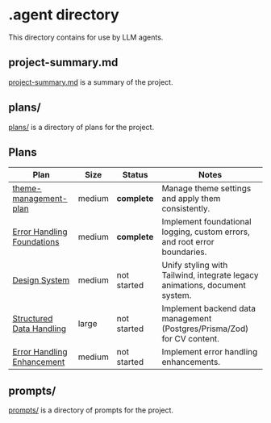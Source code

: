 # .agent directory

This directory contains for use by LLM agents.

## project-summary.md

[project-summary.md](project-summary.md) is a summary of the project.

## plans/

[plans/](plans/) is a directory of plans for the project.

## Plans

| Plan                                                                   | Size   | Status       | Notes                                                                      |
| ---------------------------------------------------------------------- | ------ | ------------ | -------------------------------------------------------------------------- |
| [theme-management-plan](plans/theme-management-plan.md)                | medium | **complete** | Manage theme settings and apply them consistently.                         |
| [Error Handling Foundations](plans/error-handling-plan.md)             | medium | **complete** | Implement foundational logging, custom errors, and root error boundaries.  |
| [Design System](plans/design-system-plan.md)                           | medium | not started  | Unify styling with Tailwind, integrate legacy animations, document system. |
| [Structured Data Handling](plans/structured-data-handling-plan.md)     | large  | not started  | Implement backend data management (Postgres/Prisma/Zod) for CV content.    |
| [Error Handling Enhancement](plans/error-handling-enhancement-plan.md) | medium | not started  | Implement error handling enhancements.                                     |

## prompts/

[prompts/](prompts/) is a directory of prompts for the project.
